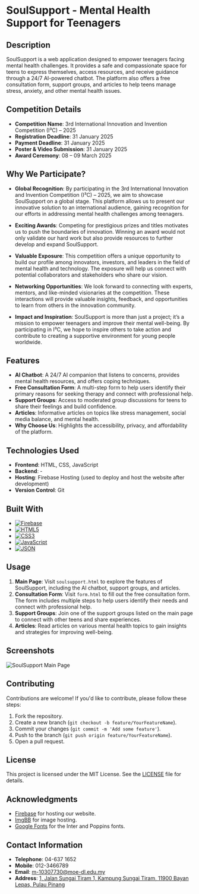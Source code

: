 # SoulSupport - Mental Health Support for Teenagers

## Description
SoulSupport is a web application designed to empower teenagers facing mental health challenges. It provides a safe and compassionate space for teens to express themselves, access resources, and receive guidance through a 24/7 AI-powered chatbot. The platform also offers a free consultation form, support groups, and articles to help teens manage stress, anxiety, and other mental health issues.

## Competition Details
- **Competition Name**: 3rd International Innovation and Invention Competition (I³C) – 2025
- **Registration Deadline**: 31 January 2025
- **Payment Deadline**: 31 January 2025
- **Poster & Video Submission**: 31 January 2025
- **Award Ceremony**: 08 – 09 March 2025

## Why We Participate?
- **Global Recognition**: By participating in the 3rd International Innovation and Invention Competition (I³C) – 2025, we aim to showcase SoulSupport on a global stage. This platform allows us to present our innovative solution to an international audience, gaining recognition for our efforts in addressing mental health challenges among teenagers.
  
- **Exciting Awards**: Competing for prestigious prizes and titles motivates us to push the boundaries of innovation. Winning an award would not only validate our hard work but also provide resources to further develop and expand SoulSupport.

- **Valuable Exposure**: This competition offers a unique opportunity to build our profile among innovators, investors, and leaders in the field of mental health and technology. The exposure will help us connect with potential collaborators and stakeholders who share our vision.

- **Networking Opportunities**: We look forward to connecting with experts, mentors, and like-minded visionaries at the competition. These interactions will provide valuable insights, feedback, and opportunities to learn from others in the innovation community.

- **Impact and Inspiration**: SoulSupport is more than just a project; it’s a mission to empower teenagers and improve their mental well-being. By participating in I³C, we hope to inspire others to take action and contribute to creating a supportive environment for young people worldwide.

## Features
- **AI Chatbot**: A 24/7 AI companion that listens to concerns, provides mental health resources, and offers coping techniques.
- **Free Consultation Form**: A multi-step form to help users identify their primary reasons for seeking therapy and connect with professional help.
- **Support Groups**: Access to moderated group discussions for teens to share their feelings and build confidence.
- **Articles**: Informative articles on topics like stress management, social media balance, and mental health.
- **Why Choose Us**: Highlights the accessibility, privacy, and affordability of the platform.

## Technologies Used
- **Frontend**: HTML, CSS, JavaScript
- **Backend**: -
- **Hosting**: Firebase Hosting (used to deploy and host the website after development)
- **Version Control**: Git

## Built With

* [![Firebase][Firebase]][Firebase-url]
* [![HTML5][HTML5]][HTML-url]
* [![CSS3][CSS3]][CSS-url]
* [![JavaScript][JavaScript]][JavaScript-url]
* [![JSON][JSON]][JSON-url]

<!-- Links to the technologies -->
[Firebase]: https://img.shields.io/badge/Firebase-FFCA28?style=for-the-badge&logo=firebase&logoColor=black
[Firebase-url]: https://firebase.google.com/
[HTML5]: https://img.shields.io/badge/HTML5-E34F26?style=for-the-badge&logo=html5&logoColor=white
[HTML-url]: https://developer.mozilla.org/en-US/docs/Web/HTML
[CSS3]: https://img.shields.io/badge/CSS3-1572B6?style=for-the-badge&logo=css3&logoColor=white
[CSS-url]: https://developer.mozilla.org/en-US/docs/Web/CSS
[JavaScript]: https://img.shields.io/badge/JavaScript-F7DF1E?style=for-the-badge&logo=javascript&logoColor=black
[JavaScript-url]: https://developer.mozilla.org/en-US/docs/Web/JavaScript
[JSON]: https://img.shields.io/badge/JSON-000000?style=for-the-badge&logo=json&logoColor=white
[JSON-url]: https://www.json.org/

## Usage
1. **Main Page**: Visit `soulsupport.html` to explore the features of SoulSupport, including the AI chatbot, support groups, and articles.
2. **Consultation Form**: Visit `form.html` to fill out the free consultation form. The form includes multiple steps to help users identify their needs and connect with professional help.
3. **Support Groups**: Join one of the support groups listed on the main page to connect with other teens and share experiences.
4. **Articles**: Read articles on various mental health topics to gain insights and strategies for improving well-being.

## Screenshots
![SoulSupport Main Page](https://ibb.co/q1hpV88)

## Contributing
Contributions are welcome! If you'd like to contribute, please follow these steps:
1. Fork the repository.
2. Create a new branch (`git checkout -b feature/YourFeatureName`).
3. Commit your changes (`git commit -m 'Add some feature'`).
4. Push to the branch (`git push origin feature/YourFeatureName`).
5. Open a pull request.

## License
This project is licensed under the MIT License. See the [LICENSE](LICENSE) file for details.

## Acknowledgments
- [Firebase](https://firebase.google.com/) for hosting our website.
- [ImgBB](https://imgbb.com/) for image hosting.
- [Google Fonts](https://fonts.google.com/) for the Inter and Poppins fonts.

## Contact Information
- **Telephone**: 04-637 1652
- **Mobile**: 012-3466789
- **Email**: [m-10307730@moe-dl.edu.my](mailto:m-10307730@moe-dl.edu.my)
- **Address**: [1, Jalan Sungai Tiram 1, Kampung Sungai Tiram, 11900 Bayan Lepas, Pulau Pinang](https://maps.app.goo.gl/3DNHkkE8K5rZC6ek6)